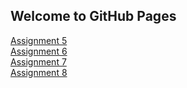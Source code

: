 ## Welcome to GitHub Pages

[Assignment 5](A5.html)  
[Assignment 6](A6.html)  
[Assignment 7](A7.html)  
[Assignment 8](A8.html)
